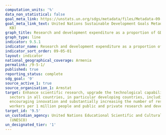 ```yaml
---
computation_units: '%'
data_non_statistical: false
goal_meta_link: https://unstats.un.org/sdgs/metadata/files/Metadata-09-05-01.pdf
goal_meta_link_text: United Nations Sustainable Development Goals Metadata (PDF 382
  KB)
graph_title: Research and development expenditure as a proportion of GDP
graph_type: line
indicator: 9.5.1
indicator_name: Research and development expenditure as a proportion of GDP
indicator_sort_order: 09-05-01
layout: indicator
national_geographical_coverage: Armenia
permalink: /9-5-1/
published: true
reporting_status: complete
sdg_goal: '9'
source_active_1: true
source_organisation_1: Armstat
target: Enhance scientific research, upgrade the technological capabilities of industrial
  sectors in all countries, in particular developing countries, including, by 2030,
  encouraging innovation and substantially increasing the number of research and development
  workers per 1 million people and public and private research and development spending
target_id: '9.5'
un_custodian_agency: United Nations Educational Scientific and Cultural Organization
  (UNESCO)
un_designated_tier: '1'
---
```

